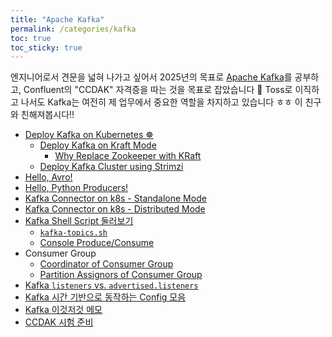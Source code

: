 ```yaml
---
title: "Apache Kafka"
permalink: /categories/kafka
toc: true
toc_sticky: true
---
```


엔지니어로서 견문을 넓혀 나가고 싶어서 2025년의 목표로 [Apache Kafka](https://kafka.apache.org/)를 공부하고, Confluent의 "CCDAK" 자격증을 따는 것을 목표로 잡았습니다 👊 Toss로 이직하고 나서도 Kafka는 여전히 제 업무에서 중요한 역할을 차지하고 있습니다 ㅎㅎ 이 친구와 친해져봅시다!!

- [Deploy Kafka on Kubernetes ☸](/2025/01/05/deploy-kafka-on-k8s/)
  - [Deploy Kafka on Kraft Mode](/2025/01/27/deploy-kafka-kraft-mode/)
    - [Why Replace Zookeeper with KRaft](/2025/06/22/why-replace-zookeeper-with-kraft/)
  - [Deploy Kafka Cluster using Strimzi](/2025/02/03/deploy-kafka-using-strimzi/)
- [Hello, Avro!](/2024/11/15/hello-avro/)
- [Hello, Python Producers!](/2024/12/10/hello-python-producers/)
- [Kafka Connector on k8s - Standalone Mode](/2024/12/17/kafka-connector-standalone-mode/)
- [Kafka Connector on k8s - Distributed Mode](/2024/12/18/kafka-connector-distributed-mode/)
- [Kafka Shell Script 둘러보기](/2025/01/12/kafka-shell-scripts/)
  - [`kafka-topics.sh`](/2025/01/11/kafka-shell-kafka-topics-sh/)
  - [Console Produce/Consume](/2025/01/12/kafka-shell-console-produce-and-consume/)
- Consumer Group
  - [Coordinator of Consumer Group](/2025/01/27/kafka-group-coordinator/)
  - [Partition Assignors of Consumer Group](/2025/01/29/kafka-consumer-group-partition-assignor/)
- [Kafka `listeners` vs. `advertised.listeners`](/2025/02/20/kafka-listeners-and-advertised-listeners/)
- [Kafka 시간 기반으로 동작하는 Config 모음](/2025/02/21/kafka-time-based-configurations/)
- [Kafka 이것저것 메모](/2025/01/25/kafka-study-memo/)
- [CCDAK 시험 준비](/2025/06/23/CCDAK-prepare)
